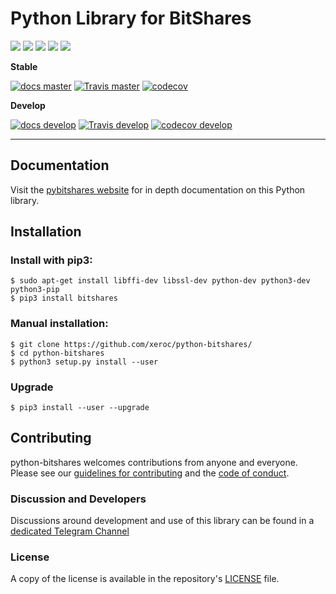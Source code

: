 # Python Library for BitShares

![](https://img.shields.io/pypi/v/bitshares.svg?style=for-the-badge)
![](https://img.shields.io/github/release/xeroc/python-bitshares.svg?style=for-the-badge)
![](https://img.shields.io/github/downloads/xeroc/python-bitshares/total.svg?style=for-the-badge)
![](https://img.shields.io/pypi/pyversions/bitshares.svg?style=for-the-badge)
![](https://img.shields.io/pypi/l/bitshares.svg?style=for-the-badge)

**Stable**

[![docs master](https://readthedocs.org/projects/python-bitshares/badge/?version=latest)](http://python-bitshares.readthedocs.io/en/latest/)
[![Travis master](https://travis-ci.org/xeroc/python-bitshares.png?branch=master)](https://travis-ci.org/xeroc/python-bitshares)
[![codecov](https://codecov.io/gh/xeroc/python-bitshares/branch/master/graph/badge.svg)](https://codecov.io/gh/xeroc/python-bitshares)

**Develop**

[![docs develop](https://readthedocs.org/projects/python-bitshares/badge/?version=develop)](http://python-bitshares.readthedocs.io/en/develop/)
[![Travis develop](https://travis-ci.org/xeroc/python-bitshares.png?branch=develop)](https://travis-ci.org/xeroc/python-bitshares)
[![codecov develop](https://codecov.io/gh/xeroc/python-bitshares/branch/develop/graph/badge.svg)](https://codecov.io/gh/xeroc/python-bitshares)

---

## Documentation

Visit the [pybitshares website](http://docs.pybitshares.com/en/latest/) for in depth documentation on this Python library.

## Installation

### Install with pip3:
```
$ sudo apt-get install libffi-dev libssl-dev python-dev python3-dev python3-pip
$ pip3 install bitshares
```

### Manual installation:
```
$ git clone https://github.com/xeroc/python-bitshares/
$ cd python-bitshares
$ python3 setup.py install --user
```

### Upgrade
```
$ pip3 install --user --upgrade
```

## Contributing

python-bitshares welcomes contributions from anyone and everyone. Please
see our [guidelines for contributing](CONTRIBUTING) and the [code of
conduct](CODE_OF_CONDUCT).

### Discussion and Developers

Discussions around development and use of this library can be found in a
[dedicated Telegram Channel](https://t.me/pybitshares)

### License

A copy of the license is available in the repository's
[LICENSE](LICENSE.txt) file.

